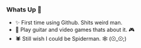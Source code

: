 ### Whats Up 👋

- ✨ First time using Github. Shits weird man.
- 🎸 Play guitar and video games thats about it. 🎮
- 🕷 Still wish I could be Spiderman. 🕸
(⊙_⊙;)
